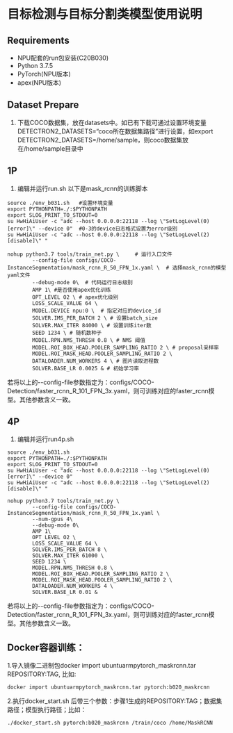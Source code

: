 # 目标检测与目标分割类模型使用说明

## Requirements
* NPU配套的run包安装(C20B030)
* Python 3.7.5
* PyTorch(NPU版本)
* apex(NPU版本)


## Dataset Prepare
1. 下载COCO数据集，放在datasets中。如已有下载可通过设置环境变量DETECTRON2_DATASETS=“coco所在数据集路径”进行设置，如export DETECTRON2_DATASETS=/home/sample，则coco数据集放在/home/sample目录中
## 1P
1. 编辑并运行run.sh
以下是mask_rcnn的训练脚本
```
source ./env_b031.sh   #设置环境变量
export PYTHONPATH=./:$PYTHONPATH
export SLOG_PRINT_TO_STDOUT=0
su HwHiAiUser -c "adc --host 0.0.0.0:22118 --log \"SetLogLevel(0)[error]\" --device 0"  #0-3的device日志格式设置为error级别
su HwHiAiUser -c "adc --host 0.0.0.0:22118 --log \"SetLogLevel(2)[disable]\" "

nohup python3.7 tools/train_net.py \     # 运行入口文件
        --config-file configs/COCO-InstanceSegmentation/mask_rcnn_R_50_FPN_1x.yaml \  # 选择mask_rcnn的模型yaml文件
        --debug-mode 0\  # 代码运行日志级别
        AMP 1\ #是否使用apex优化训练
        OPT_LEVEL O2 \ # apex优化级别
        LOSS_SCALE_VALUE 64 \ 
        MODEL.DEVICE npu:0 \  # 指定对应的device_id
        SOLVER.IMS_PER_BATCH 2 \ # 设置batch_size
        SOLVER.MAX_ITER 84000 \ # 设置训练iter数
        SEED 1234 \ # 随机数种子
        MODEL.RPN.NMS_THRESH 0.8 \ # NMS 阈值
        MODEL.ROI_BOX_HEAD.POOLER_SAMPLING_RATIO 2 \ # proposal采样率
        MODEL.ROI_MASK_HEAD.POOLER_SAMPLING_RATIO 2 \
        DATALOADER.NUM_WORKERS 4 \ # 图片读取进程数
        SOLVER.BASE_LR 0.0025 & # 初始学习率 

```
若将以上的--config-file参数指定为：configs/COCO-Detection/faster_rcnn_R_101_FPN_3x.yaml，则可训练对应的faster_rcnn模型。其他参数含义一致。

## 4P
1. 编辑并运行run4p.sh

```
source ./env_b031.sh
export PYTHONPATH=./:$PYTHONPATH
export SLOG_PRINT_TO_STDOUT=0
su HwHiAiUser -c "adc --host 0.0.0.0:22118 --log \"SetLogLevel(0)[error]\" --device 0"
su HwHiAiUser -c "adc --host 0.0.0.0:22118 --log \"SetLogLevel(2)[disable]\" "

nohup python3.7 tools/train_net.py \
        --config-file configs/COCO-InstanceSegmentation/mask_rcnn_R_50_FPN_1x.yaml \
        --num-gpus 4\
        --debug-mode 0\
        AMP 1\
        OPT_LEVEL O2 \
        LOSS_SCALE_VALUE 64 \
        SOLVER.IMS_PER_BATCH 8 \
        SOLVER.MAX_ITER 61000 \
        SEED 1234 \
        MODEL.RPN.NMS_THRESH 0.8 \
        MODEL.ROI_BOX_HEAD.POOLER_SAMPLING_RATIO 2 \
        MODEL.ROI_MASK_HEAD.POOLER_SAMPLING_RATIO 2 \
        DATALOADER.NUM_WORKERS 4 \
        SOLVER.BASE_LR 0.01 &

```
若将以上的--config-file参数指定为：configs/COCO-Detection/faster_rcnn_R_101_FPN_3x.yaml，则可训练对应的faster_rcnn模型。其他参数含义一致。

## Docker容器训练：

1.导入镜像二进制包docker import ubuntuarmpytorch_maskrcnn.tar REPOSITORY:TAG, 比如:

    docker import ubuntuarmpytorch_maskrcnn.tar pytorch:b020_maskrcnn
2.执行docker_start.sh 后带三个参数：步骤1生成的REPOSITORY:TAG；数据集路径；模型执行路径；比如：

    ./docker_start.sh pytorch:b020_maskrcnn /train/coco /home/MaskRCNN

